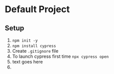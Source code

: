 # Default Project
## Setup
1. `npm init -y`
2. `npm install cypress`
3. Create `.gitignore` file
4. To launch cypress first time `npx cypress open`
5. text goes here
6. 
